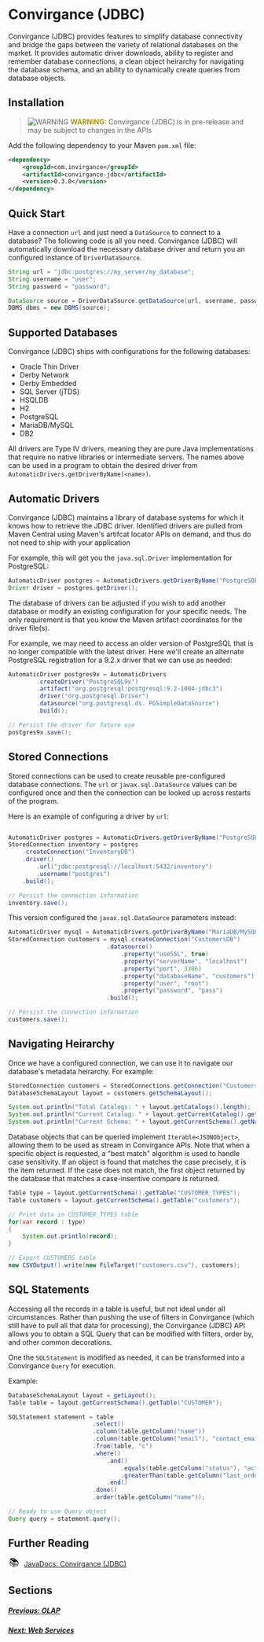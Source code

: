 # Convirgance (JDBC)

Convirgance (JDBC) provides features to simplify database connectivity and bridge
the gaps between the variety of relational databases on the market. It provides automatic
driver downloads, ability to register and remember database connections, a clean object heirarchy for navigating the database 
schema, and an ability to dynamically create queries from database objects.


## Installation

> ![WARNING](images/warning.svg) **<font color="#AA9900">WARNING:</font>**
> Convirgance (JDBC) is in pre-release and may be subject to changes in the APIs

Add the following dependency to your Maven `pom.xml` file:

```xml
<dependency>
    <groupId>com.invirgance</groupId>
    <artifactId>convirgance-jdbc</artifactId>
    <version>0.3.0</version>
</dependency>
```

## Quick Start

Have a connection ```url``` and just need a ```DataSource``` to connect to a 
database? The following code is all you need. Convirgance (JDBC) will 
automatically download the necessary database driver and return you an
configured instance of ```DriverDataSource```.

```java
String url = "jdbc:postgres://my_server/my_database";
String username = "user";
String password = "password";

DataSource source = DriverDataSource.getDataSource(url, username, password);
DBMS dbms = new DBMS(source);
```

## Supported Databases

Convirgance (JDBC) ships with configurations for the following databases:

- Oracle Thin Driver
- Derby Network
- Derby Embedded
- SQL Server (jTDS)
- HSQLDB
- H2
- PostgreSQL
- MariaDB/MySQL
- DB2

All drivers are Type IV drivers, meaning they are pure Java implementations that
require no native libraries or intermediate servers. The names above can be used 
in a program to obtain the desired driver from ```AutomaticDrivers.getDriverByName(<name>)```.


## Automatic Drivers

Convirgance (JDBC) maintains a library of database systems for which it knows
how to retrieve the JDBC driver. Identified drivers are pulled from Maven Central
using Maven's artifcat locator APIs on demand, and thus do not need to ship with your application

For example, this will get you the ```java.sql.Driver``` implementation for PostgreSQL:

```java
AutomaticDriver postgres = AutomaticDrivers.getDriverByName("PostgreSQL");
Driver driver = postgres.getDriver();
```

The database of drivers can be adjusted if you wish to add another database or
modify an existing configuration for your specific needs. The only requirement 
is that you know the Maven artifact coordinates for the driver file(s). 

For example, we may need to access an older version of PostgreSQL that is no longer
compatible with the latest driver. Here we'll create an alternate PostgreSQL 
registration for a 9.2.x driver that we can use as needed:

```java
AutomaticDriver postgres9x = AutomaticDrivers
        .createDriver("PostgreSQL9x")
        .artifact("org.postgresql:postgresql:9.2-1004-jdbc3")
        .driver("org.postgresql.Driver")
        .datasource("org.postgresql.ds. PGSimpleDataSource")
        .build();

// Persist the driver for future use
postgres9x.save();
```


## Stored Connections

Stored connections can be used to create reusable pre-configured database 
connections. The ```url``` or ```javax.sql.DataSource``` values can be configured
once and then the connection can be looked up across restarts of the program.

Here is an example of configuring a driver by ```url```:

```java

AutomaticDriver postgres = AutomaticDrivers.getDriverByName("PostgreSQL");
StoredConnection inventory = postgres
    .createConnection("InventoryDB")
    .driver()
        .url("jdbc:postgresql://localhost:5432/inventory")
        .username("postgres")
    .build();

// Persist the connection information
inventory.save();
```

This version configured the ```javax.sql.DataSource``` parameters
instead:

```java
AutomaticDriver mysql = AutomaticDrivers.getDriverByName("MariaDB/MySQL");
StoredConnection customers = mysql.createConnection("CustomersDB")
                            .datasource()
                                .property("useSSL", true)
                                .property("serverName", "localhost")
                                .property("port", 3306)
                                .property("databaseName", "customers")
                                .property("user", "root")
                                .property("password", "pass")
                            .build();

// Persist the connection information
customers.save();
```

## Navigating Heirarchy

Once we have a configured connection, we can use it to navigate our database's
metadata heirarchy. For example:

```java
StoredConnection customers = StoredConnections.getConnection("CustomersDB");
DatabaseSchemaLayout layout = customers.getSchemaLayout();

System.out.println("Total Catalogs: " + layout.getCatalogs().length);
System.out.println("Current Catalog: " + layout.getCurrentCatalog().getName());
System.out.println("Current Schema: " + layout.getCurrentSchema().getName());
```

Database objects that can be queried implement ```Iterable<JSONObject>```, allowing
them to be used as stream in Convirgance APIs. Note that when a specific
object is requested, a "best match" algorithm is used to handle case sensitivity.
If an object is found that matches the case precisely, it is the item returned. If
the case does not match, the first object returned by the database that matches
a case-insentive compare is returned.

```java
Table type = layout.getCurrentSchema().getTable("CUSTOMER_TYPES");
Table customers = layout.getCurrentSchema().getTable("customers");

// Print data in CUSTOMER_TYPES table
for(var record : type)
{
    System.out.println(record);
}

// Export CUSTOMERS table
new CSVOutput().write(new FileTarget("customers.csv"), customers);

```


## SQL Statements

Accessing all the records in a table is useful, but not ideal under all 
circumstances. Rather than pushing the use of filters in Convirgance (which 
still have to pull all that data for processing), the Convirgance (JDBC) API
allows you to obtain a SQL Query that can be modified with filters, order by,
and other common decorations. 

One the ```SQLStatement``` is modified as needed, it can be transformed into a
Convirgance ```Query``` for execution.

Example:

```java
DatabaseSchemaLayout layout = getLayout();
Table table = layout.getCurrentSchema().getTable("CUSTOMER");

SQLStatement statement = table
                        .select()
                        .column(table.getColumn("name"))
                        .column(table.getColumn("email"), "contact_email")
                        .from(table, "c")
                        .where()
                            .and()
                                .equals(table.getColumn("status"), "active")
                                .greaterThan(table.getColumn("last_order_id"), 8)
                            .end()
                        .done()
                        .order(table.getColumn("name"));

// Ready to use Query object
Query query = statement.query();
```

## Further Reading

<div style="display: flex; align-items: center; gap: 8px; margin-bottom: 16px">
  <span style="display: flex; align-items: center; justify-content: center;font-size:20px; width: 24px; height: 24px">📚</span>
  <a href="https://docs.invirgance.com/javadocs/convirgance-jdbc/">JavaDocs: Convirgance (JDBC)</a>
</div>

## Sections

##### [Previous: OLAP](./olap?id=online-analytical-processing-olap)

##### [Next: Web Services](./convirgance-web?id=convirgance-web)
